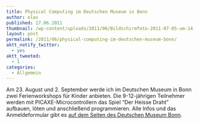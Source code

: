 ```yaml
---
title: Physical Computing im Deutschen Museum in Bonn
author: olav
published: 17.06.2011
thumbnail: /wp-content/uploads/2011/06/Bildschirmfoto-2011-07-05-um-14.49.57-212x212.png
layout: post
permalink: /2011/06/physical-computing-im-deutschen-museum-bonn/
aktt_notify_twitter:
  - yes
aktt_tweeted:
  - 1
categories:
  - Allgemein
---
```

Am 23. August und 2. September werde ich im Deutschen Museum in Bonn zwei Ferienworkshops für Kinder anbieten. Die 9-12-jährigen Teilnehmer werden mit PICAXE-Microcontrollern das Spiel &#8220;Der Heisse Draht&#8221; aufbauen, löten und anschließend programmieren. Alle Infos und das Anmeldeformular gibt es [auf dem Seiten des Deutschen Museum Bonn][1].

&nbsp;

 [1]: http://www.deutsches-museum.de/bonn/information/fuer-kinder-und-schulen/die-kleine-eule-pfiffikus/workshops/der-heisse-draht/
